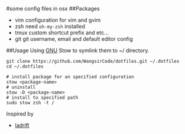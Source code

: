 #some config files in osx
##Packages
- vim       configuration for vim and gvim
- zsh       need `oh-my-zsh` installed
- tmux      custom shortcut prefix and etc...
- git       git username, email and default editor config

##Usage
Using [GNU](http://www.gnu.org/software/stow/) Stow to symlink them to ~/ directory.

```
git clone https://github.com/WangsirCode/dotfiles.git ~/.dotfiles
cd ~/.dotfiles

# install package for an specified configuration
stow <package-name>
# uninstall
stow -D <package-name>
# install to specified path
sudo stow zsh -t /
```

Inspired by

- [ladrift](https://github.com/ladrift/dotfiles)


